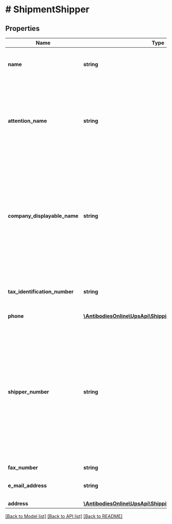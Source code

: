 # # ShipmentShipper

## Properties

Name | Type | Description | Notes
------------ | ------------- | ------------- | -------------
**name** | **string** | Shippers company name.   For forward Shipment 35 characters are accepted, but only 30 characters will be printed on the label. |
**attention_name** | **string** | Shippers Attention Name.   For forward Shipment 35 characters are accepted, but only 30 characters will be printed on the label.  Required if destination is international. Required if Invoice and CO International forms are requested and the ShipFrom address is not present. | [optional]
**company_displayable_name** | **string** | Shipper&#39;s CompanyDisplayableName.  The CompanyDisplayableName will be displayed in tracking results and notification messages in place of the name associated with the shipper account.  The original shipper account name will be displayed for all Return Services and Import Control Shipments.  This is available for Shipper accounts enabled by UPS and applies to Forward Shipments. | [optional]
**tax_identification_number** | **string** | Shipper&#39;s Tax Identification Number.  Conditionally required if EEI form (International forms) is requested and ship From is not mentioned. | [optional]
**phone** | [**\AntibodiesOnline\UpsApi\Shipping\Model\ShipperPhone**](ShipperPhone.md) |  | [optional]
**shipper_number** | **string** | Shipper&#39;s six digit alphanumeric account number.  Must be associated with the UserId specified in the AccessRequest XML.   The account must be a valid UPS account number that is active.   For US, PR and CA accounts, the account must be either a daily pickup account, an occasional account, or a customer B.I.N account.   Drop Shipper accounts are valid for return service shipments only if the account is Trade Direct (TD) enabled.   All other accounts must be either a daily pickup account or an occasional account. |
**fax_number** | **string** | Shipper&#39;s Fax Number. | [optional]
**e_mail_address** | **string** | Shipper&#39;s email address.  Must be associated with the UserId specified in the AccessRequest XML. | [optional]
**address** | [**\AntibodiesOnline\UpsApi\Shipping\Model\ShipperAddress**](ShipperAddress.md) |  |

[[Back to Model list]](../../README.md#models) [[Back to API list]](../../README.md#endpoints) [[Back to README]](../../README.md)
